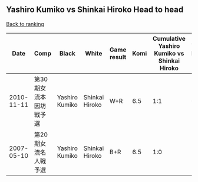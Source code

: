 ## Yashiro Kumiko vs Shinkai Hiroko Head to head

[Back to ranking](../../index.md)




| **Date** | **Comp** | **Black** | **White** | **Game result** | **Komi** | **Cumulative Yashiro Kumiko vs Shinkai Hiroko** | **Yashiro Kumiko streak** | **Shinkai Hiroko streak** | 
| --- | --- | --- | --- | --- | --- | --- | --- | --- |
| 2010-11-11 | 第30期女流本因坊戦予選 | Yashiro Kumiko | Shinkai Hiroko | W+R | 6.5 | 1:1 | 0 | 1 | 
| 2007-05-10 | 第20期女流名人戦予選 | Yashiro Kumiko | Shinkai Hiroko | B+R | 6.5 | 1:0 | 1 | 0 |




